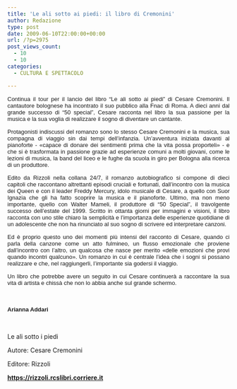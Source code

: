 ```yaml
---
title: 'Le ali sotto ai piedi: il libro di Cremonini'
author: Redazione
type: post
date: 2009-06-10T22:00:00+00:00
url: /?p=2975
post_views_count:
  - 10
  - 10
categories:
  - CULTURA E SPETTACOLO

---
```

<p align="justify" style="margin&#45;bottom: 0cm">
  <font face="Tahoma, sans&#45;serif"><font size="2"><span>Continua il tour per il lancio del libro &ldquo;Le ali sotto ai piedi&rdquo; di Cesare Cremonini. Il cantautore bolognese ha incontrato il suo pubblico alla Fnac di Roma. A dieci anni dal grande successo di &ldquo;50 special&rdquo;, Cesare racconta nel libro la sua passione per la musica e la sua voglia di realizzare il sogno di diventare un cantante. </span></font></font>
</p>

<p align="justify" style="margin&#45;bottom: 0cm">
  <font face="Tahoma, sans&#45;serif"><font size="2"><span>Protagonisti indiscussi del romanzo sono lo stesso Cesare Cremonini e la musica, sua compagna di viaggio sin dai tempi dell&#8217;infanzia. Un&#8217;avventura iniziata davanti al pianoforte &#45; &laquo;capace di donare dei sentimenti prima che la vita possa proporteli&raquo; &#45; e che si &egrave; trasformata in passione grazie ad esperienze comuni a molti giovani, come le lezioni di musica, la band del liceo e le fughe da scuola in giro per Bologna alla ricerca di un produttore. </span></font></font>
</p>

<p align="justify" style="margin&#45;bottom: 0cm">
  <font face="Tahoma, sans&#45;serif"><font size="2"><span>Edito da Rizzoli nella collana 24/7, il romanzo autobiografico si compone di dieci capitoli che raccontano altrettanti episodi cruciali e fortunati, dall&#8217;incontro con </span><span>la musica dei Queen e con il leader Freddy Mercury, idolo musicale di Cesare, a quello con Suor Ignazia che gli ha fatto scoprire la musica e il pianoforte. Ultimo, ma non meno importante, quello con Walter Mameli, il produttore di &ldquo;50 Special&rdquo;, il travolgente successo dell&#8217;estate del 1999. Scritto in ottanta giorni per immagini e visioni, il libro racconta con uno stile chiaro la semplicit&agrave; e l&rsquo;importanza delle esperienze quotidiane di un adolescente che non ha rinunciato al suo sogno di scrivere ed interpretare canzoni. </span></font></font>
</p>

<p align="justify" style="margin&#45;bottom: 0cm">
  <font face="Tahoma, sans&#45;serif"><font size="2"><span>Ed &egrave; proprio questo uno dei momenti pi&ugrave; intensi del racconto di Cesare, quando ci parla della canzone come un atto fulmineo, un flusso emozionale che proviene dall&rsquo;incontro con l&rsquo;altro, un qualcosa che nasce per merito </span><span>&laquo;</span><span>delle emozioni che provi quando incontri qualcuno</span><span>&raquo;</span><span>. Un romanzo in cui &egrave; centrale l&rsquo;idea che i sogni si possano realizzare e che, nel raggiungerli, l&rsquo;importante sia godersi il viaggio. </span></font></font>
</p>

<p align="justify" style="margin&#45;bottom: 0cm">
  <font face="Tahoma, sans&#45;serif"><font size="2">Un libro che potrebbe avere un seguito in cui Cesare continuer&agrave; a raccontare la sua vita di artista e chiss&agrave; che non lo abbia anche sul grande schermo.</font></font>
</p>

<p align="justify" style="margin&#45;bottom: 0cm">
  &nbsp;
</p>

<p align="justify" style="margin&#45;bottom: 0cm">
  <font face="Tahoma, sans&#45;serif"><font size="2"><span><strong>Arianna Addari</strong> </span></font></font>
</p>

<p align="justify" style="margin&#45;bottom: 0cm">
  &nbsp;
</p>

<p align="justify" style="margin&#45;bottom: 0cm">
  Le ali sotto i piedi
</p>

<p align="justify" style="margin&#45;bottom: 0cm">
  Autore: Cesare Cremonini
</p>

<p align="justify" style="margin&#45;bottom: 0cm">
  Editore: Rizzoli
</p>

<p align="justify" style="margin&#45;bottom: 0cm">
  <a href="https://rizzoli.rcslibri.corriere.it"><strong>https://rizzoli.rcslibri.corriere.it</strong></a>
</p>